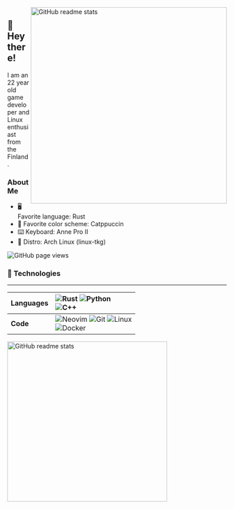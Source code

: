 <img src="https://github-readme-stats.vercel.app/api?username=jervw&theme=onedark&show_icons=true&include_all_commits=true&hide_border=true&hide=issues&custom_title=Jere's&nbsp;Stats&bg_color=161320&text_color=D9E0EE&icon_color=DDB6F2&title_color=96CDFB&count_private=true" alt="GitHub readme stats" width=450px align=right>

## 🦀 Hey there!

I am an 22 year old game developer and Linux enthusiast from the Finland.

### About Me

- 🖥 Favorite language: Rust
- 🎨 Favorite color scheme: Catppuccin 
- ⌨️ Keyboard: Anne Pro II
- 🐧 Distro: Arch Linux (linux-tkg)

<img src="https://komarev.com/ghpvc/?username=jervw&color=96CDFB&style=flat" alt="GitHub page views">


### 🔨 Technologies

---
Languages | ![Rust](https://img.shields.io/badge/rust-%23000000.svg?style=for-the-badge&logo=rust&logoColor=white) ![Python](https://img.shields.io/badge/python-%233776AB.svg?style=for-the-badge&logo=python&logoColor=white)<br>![C++](https://img.shields.io/badge/C++-%23121011.svg?style=for-the-badge&logo=cplusplus&logoColor=white)
:--- | :---
**Code** | ![Neovim](https://img.shields.io/badge/Vim-%2357A143.svg?style=for-the-badge&logo=neovim&logoColor=white) ![Git](https://img.shields.io/badge/git-%23F05033.svg?style=for-the-badge&logo=git&logoColor=white) ![Linux](https://img.shields.io/badge/Linux-FCC624?style=for-the-badge&logo=linux&logoColor=black) <br> ![Docker](https://img.shields.io/badge/Docker-2CA5E0?style=for-the-badge&logo=docker&logoColor=white)

<img src="https://github-readme-stats.vercel.app/api/top-langs/?username=jervw&layout=compact&theme=onedark&langs_count=6&hide_border=true&hide=java,vim%20script,roff,css,scheme,scss&bg_color=161320&text_color=D9E0EE&icon_color=DDB6F2&title_color=96CDFB&custom_title=My&nbsp;Language&nbsp;Stats" alt="GitHub readme stats" width=367px>
